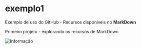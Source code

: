 # exemplo1
Exemplo de uso do GitHub - Recursos disponíveis no **MarkDown**

Primeiro projeto - explorando os recursos de MarkDown

![Informação](https://github.com/asacilotti/exemplo1/gato1-removebg-preview.png)
